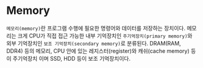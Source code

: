 # Memory
`메모리(memory)`란 프로그램 수행에 필요한 명령어와 데이터를 저장하는 장치이다. 메모리는 크게 CPU가 직접 접근 가능한 내부 기억장치인 `주기억장치(primary memory)`와 외부 기억장치인 `보조 기억장치(secondary memory)`로 분류된다. DRAM(RAM, DDR4) 등의 메모리, CPU 안에 있는 레지스터(register)와 캐쉬(cache memory) 등이 주기억장치 이며 SSD, HDD 등이 보조 기억장치이다.